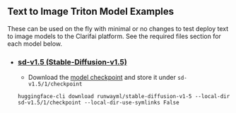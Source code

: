 ## Text to Image Triton Model Examples

These can be used on the fly with minimal or no changes to test deploy text to image models to the Clarifai platform. See the required files section for each model below.

* ### [sd-v1.5 (Stable-Diffusion-v1.5)](./sd-v1.5/)

	* Download the [model checkpoint](https://huggingface.co/runwayml/stable-diffusion-v1-5/tree/main) and store it under `sd-v1.5/1/checkpoint`
	```
	huggingface-cli download runwayml/stable-diffusion-v1-5 --local-dir sd-v1.5/1/checkpoint --local-dir-use-symlinks False
	```
